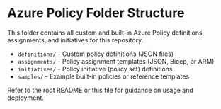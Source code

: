 # Azure Policy Folder Structure

This folder contains all custom and built-in Azure Policy definitions, assignments, and initiatives for this repository.

- `definitions/`   - Custom policy definitions (JSON files)
- `assignments/`   - Policy assignment templates (JSON, Bicep, or ARM)
- `initiatives/`   - Policy initiative (policy set) definitions
- `samples/`       - Example built-in policies or reference templates

Refer to the root README or this file for guidance on usage and deployment.
